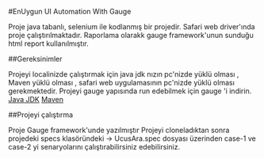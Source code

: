#EnUygun UI Automation With Gauge

Proje java tabanlı, selenium ile kodlanmış bir projedir. Safari web driver'ında proje çalıştırılmaktadır.
Raporlama olarakk gauge framework'unun sunduğu html report kullanılmıştır.

##Gereksinimler

Projeyi localinizde çalıştırmak için java jdk nızın pc'nizde yüklü olması , Maven yüklü olması , safari web uygulamasının pc'nizde yüklü olması gerekmektedir.
Projeyi gauge yapısında run edebilmek için gauge 'i indirin.
[Java JDK](https://www.oracle.com/java/technologies/javase-downloads.html)
[Maven](https://maven.apache.org/download.cgi)

##Projeyi çalıştırma

Proje Gauge framework'unde yazılmıştır
Projeyi cloneladıktan sonra projedeki specs klasöründeki -> UcusAra.spec dosyası üzerinden case-1 ve case-2 yi senaryolarını çalıştırabilirsiniz edebilirsiniz.
